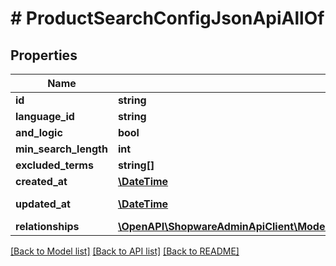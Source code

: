 # # ProductSearchConfigJsonApiAllOf

## Properties

Name | Type | Description | Notes
------------ | ------------- | ------------- | -------------
**id** | **string** |  | [optional]
**language_id** | **string** |  |
**and_logic** | **bool** |  |
**min_search_length** | **int** |  |
**excluded_terms** | **string[]** |  | [optional]
**created_at** | [**\DateTime**](\DateTime.md) |  | [readonly]
**updated_at** | [**\DateTime**](\DateTime.md) |  | [optional] [readonly]
**relationships** | [**\OpenAPI\ShopwareAdminApiClient\Model\ProductSearchConfigJsonApiAllOfRelationships**](ProductSearchConfigJsonApiAllOfRelationships.md) |  | [optional]

[[Back to Model list]](../../README.md#models) [[Back to API list]](../../README.md#endpoints) [[Back to README]](../../README.md)
